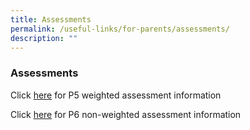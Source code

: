 ```yaml
---
title: Assessments
permalink: /useful-links/for-parents/assessments/
description: ""
---
```

### **Assessments** ###

Click [here](/files/p5_weighted%20assessments_sem%201_2023.pdf) for P5 weighted assessment information

Click [here](/files/p6_non%20weighted%20assessments_2023.pdf) for P6 non-weighted assessment information